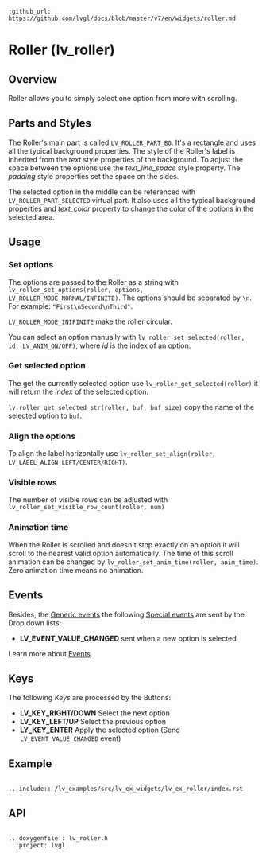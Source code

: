 ```eval_rst
:github_url: https://github.com/lvgl/docs/blob/master/v7/en/widgets/roller.md
```
# Roller (lv_roller)

## Overview

Roller allows you to simply select one option from more with scrolling. 

## Parts and Styles
The Roller's main part is called `LV_ROLLER_PART_BG`. It's a rectangle and uses all the typical background properties. 
The style of the Roller's label is inherited from the *text* style properties of the background.
To adjust the space between the options use the *text_line_space* style property.
The *padding* style properties set the space on the sides.

The selected option in the middle can be referenced with `LV_ROLLER_PART_SELECTED` virtual part. It also uses all the typical background properties and *text_color* property to change the color of the options in the selected area.

## Usage

### Set options
The options are passed to the Roller as a string with `lv_roller_set_options(roller, options, LV_ROLLER_MODE_NORMAL/INFINITE)`. The options should be separated by `\n`. For example: `"First\nSecond\nThird"`.

`LV_ROLLER_MODE_INIFINITE` make the roller circular.

You can select an option manually with `lv_roller_set_selected(roller, id, LV_ANIM_ON/OFF)`, where *id* is the index of an option.

### Get selected option
The get the currently selected option use `lv_roller_get_selected(roller)` it will return the *index* of the selected option.

`lv_roller_get_selected_str(roller, buf, buf_size)` copy the name of the selected option to `buf`.

### Align the options
To align the label horizontally use `lv_roller_set_align(roller, LV_LABEL_ALIGN_LEFT/CENTER/RIGHT)`.

### Visible rows
The number of visible rows can be adjusted with `lv_roller_set_visible_row_count(roller, num)`

### Animation time
When the Roller is scrolled and doesn't stop exactly on an option it will scroll to the nearest valid option automatically.
The time of this scroll animation can be changed by `lv_roller_set_anim_time(roller, anim_time)`. Zero animation time means no animation.

## Events
Besides, the [Generic events](/overview/event.html#generic-events) the following [Special events](/overview/event.html#special-events) are sent by the Drop down lists:
 - **LV_EVENT_VALUE_CHANGED** sent when a new option is selected

Learn more about [Events](/overview/event).

## Keys
The following *Keys* are processed by the Buttons:
- **LV_KEY_RIGHT/DOWN** Select the next option
- **LV_KEY_LEFT/UP** Select the previous option
- **LY_KEY_ENTER** Apply the selected option (Send `LV_EVENT_VALUE_CHANGED` event) 

## Example

```eval_rst

.. include:: /lv_examples/src/lv_ex_widgets/lv_ex_roller/index.rst

```

## API 

```eval_rst

.. doxygenfile:: lv_roller.h
  :project: lvgl
        
```
